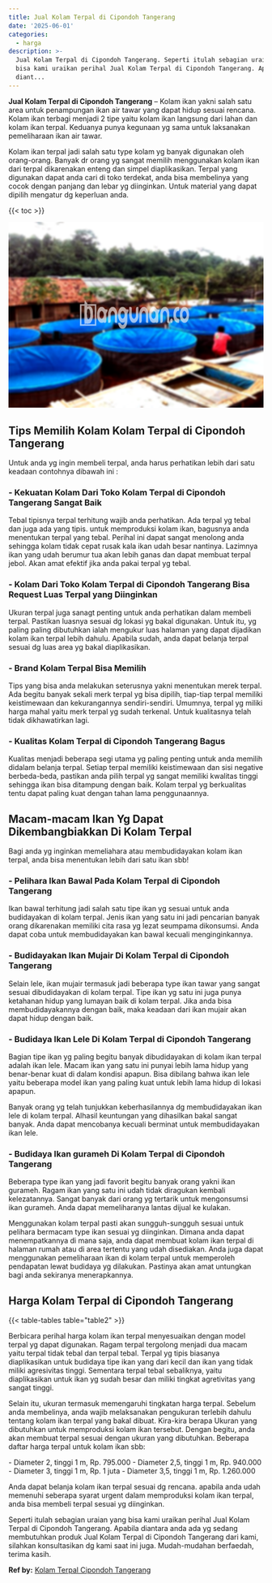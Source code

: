 ```yaml
---
title: Jual Kolam Terpal di Cipondoh Tangerang
date: '2025-06-01'
categories:
  - harga
description: >-
  Jual Kolam Terpal di Cipondoh Tangerang. Seperti itulah sebagian uraian yang
  bisa kami uraikan perihal Jual Kolam Terpal di Cipondoh Tangerang. Apabila
  diant...
---
```


**Jual Kolam Terpal di Cipondoh Tangerang** – Kolam ikan yakni salah satu area untuk penampungan ikan air tawar yang dapat hidup sesuai rencana. Kolam ikan terbagi menjadi 2 tipe yaitu kolam ikan langsung dari lahan dan kolam ikan terpal. Keduanya punya kegunaan yg sama untuk laksanakan pemeliharaan ikan air tawar.

Kolam ikan terpal jadi salah satu type kolam yg banyak digunakan oleh orang-orang. Banyak dr orang yg sangat memilih menggunakan kolam ikan dari terpal dikarenakan enteng dan simpel diaplikasikan. Terpal yang digunakan dapat anda cari di toko terdekat, anda bisa membelinya yang cocok dengan panjang dan lebar yg diinginkan. Untuk material yang dapat dipilih mengatur dg keperluan anda.

{{< toc >}}

![Jual Kolam Terpal di Cipondoh Tangerang](/images/jual-kolam-terpal-37.png)

## Tips Memilih Kolam Kolam Terpal di Cipondoh Tangerang

Untuk anda yg ingin membeli terpal, anda harus perhatikan lebih dari satu keadaan contohnya dibawah ini :

### \- Kekuatan Kolam Dari Toko Kolam Terpal di Cipondoh Tangerang Sangat Baik

Tebal tipisnya terpal terhitung wajib anda perhatikan. Ada terpal yg tebal dan juga ada yang tipis. untuk memproduksi kolam ikan, bagusnya anda menentukan terpal yang tebal. Perihal ini dapat sangat menolong anda sehingga kolam tidak cepat rusak kala ikan udah besar nantinya. Lazimnya ikan yang udah berumur tua akan lebih ganas dan dapat membuat terpal jebol. Akan amat efektif jika anda pakai terpal yg tebal.

### \- Kolam Dari Toko Kolam Terpal di Cipondoh Tangerang Bisa Request Luas Terpal yang Diinginkan

Ukuran terpal juga sanagt penting untuk anda perhatikan dalam membeli terpal. Pastikan luasnya sesuai dg lokasi yg bakal digunakan. Untuk itu, yg paling paling dibutuhkan ialah mengukur luas halaman yang dapat dijadikan kolam ikan terpal lebih dahulu. Apabila sudah, anda dapat belanja terpal sesuai dg luas area yg bakal diaplikasikan.

### \- Brand Kolam Terpal Bisa Memilih

Tips yang bisa anda melakukan seterusnya yakni menentukan merek terpal. Ada begitu banyak sekali merk terpal yg bisa dipilih, tiap-tiap terpal memiliki keistimewaan dan kekurangannya sendiri-sendiri. Umumnya, terpal yg miliki harga mahal yaitu merk terpal yg sudah terkenal. Untuk kualitasnya telah tidak dikhawatirkan lagi.

### \- Kualitas Kolam Terpal di Cipondoh Tangerang Bagus

Kualitas menjadi beberapa segi utama yg paling penting untuk anda memilih didalam belanja terpal. Setiap terpal memiliki keistimewaan dan sisi negative berbeda-beda, pastikan anda pilih terpal yg sangat memiliki kwalitas tinggi sehingga ikan bisa ditampung dengan baik. Kolam terpal yg berkualitas tentu dapat paling kuat dengan tahan lama penggunaannya.

## Macam-macam Ikan Yg Dapat Dikembangbiakkan Di Kolam Terpal

Bagi anda yg inginkan memeliahara atau membudidayakan kolam ikan terpal, anda bisa menentukan lebih dari satu ikan sbb!

### \- Pelihara Ikan Bawal Pada Kolam Terpal di Cipondoh Tangerang

Ikan bawal terhitung jadi salah satu tipe ikan yg sesuai untuk anda budidayakan di kolam terpal. Jenis ikan yang satu ini jadi pencarian banyak orang dikarenakan memiliki cita rasa yg lezat seumpama dikonsumsi. Anda dapat coba untuk membudidayakan kan bawal kecuali menginginkannya.

### \- Budidayakan Ikan Mujair Di Kolam Terpal di Cipondoh Tangerang

Selain lele, ikan mujair termasuk jadi beberapa type ikan tawar yang sangat sesuai dibudidayakan di kolam terpal. Tipe ikan yg satu ini juga punya ketahanan hidup yang lumayan baik di kolam terpal. Jika anda bisa membudidayakannya dengan baik, maka keadaan dari ikan mujair akan dapat hidup dengan baik.

### \- Budidaya Ikan Lele Di Kolam Terpal di Cipondoh Tangerang

Bagian tipe ikan yg paling begitu banyak dibudidayakan di kolam ikan terpal adalah ikan lele. Macam ikan yang satu ini punyai lebih lama hidup yang benar-benar kuat di dalam kondisi apapun. Bisa dibilang bahwa ikan lele yaitu beberapa model ikan yang paling kuat untuk lebih lama hidup di lokasi apapun.

Banyak orang yg telah tunjukkan keberhasilannya dg membudidayakan ikan lele di kolam terpal. Alhasil keuntungan yang dihasilkan bakal sangat banyak. Anda dapat mencobanya kecuali berminat untuk membudidayakan ikan lele.

### \- Budidaya Ikan gurameh Di Kolam Terpal di Cipondoh Tangerang

Beberapa type ikan yang jadi favorit begitu banyak orang yakni ikan gurameh. Ragam ikan yang satu ini udah tidak diragukan kembali kelezatannya. Sangat banyak dari orang yg tertarik untuk mengonsumsi ikan gurameh. Anda dapat memeliharanya lantas dijual ke kulakan.

Menggunakan kolam terpal pasti akan sungguh-sungguh sesuai untuk pelihara bermacam type ikan sesuai yg diinginkan. Dimana anda dapat menempatkannya di mana saja, anda dapat membuat kolam ikan terpal di halaman rumah atau di area tertentu yang udah disediakan. Anda juga dapat menggunakan pemeliharaan ikan di kolam terpal untuk memperoleh pendapatan lewat budidaya yg dilakukan. Pastinya akan amat untungkan bagi anda sekiranya menerapkannya.

## Harga Kolam Terpal di Cipondoh Tangerang

{{< table-tables table="table2" >}}

Berbicara perihal harga kolam ikan terpal menyesuaikan dengan model terpal yg dapat digunakan. Ragam terpal tergolong menjadi dua macam yaitu terpal tidak tebal dan terpal tebal. Terpal yg tipis biasanya diaplikasikan untuk budidaya tipe ikan yang dari kecil dan ikan yang tidak miliki agresivitas tinggi. Sementara terpal tebal sebaliknya, yaitu diaplikasikan untuk ikan yg sudah besar dan miliki tingkat agretivitas yang sangat tinggi.

Selain itu, ukuran termasuk memengaruhi tingkatan harga terpal. Sebelum anda membelinya, anda wajib melaksanakan pengukuran terlebih dahulu tentang kolam ikan terpal yang bakal dibuat. Kira-kira berapa Ukuran yang dibutuhkan untuk memproduksi kolam ikan tersebut. Dengan begitu, anda akan membuat terpal sesuai dengan ukuran yang dibutuhkan. Beberapa daftar harga terpal untuk kolam ikan sbb:

\- Diameter 2, tinggi 1 m, Rp. 795.000 - Diameter 2,5, tinggi 1 m, Rp. 940.000 - Diameter 3, tinggi 1 m, Rp. 1 juta - Diameter 3,5, tinggi 1 m, Rp. 1.260.000

Anda dapat belanja kolam ikan terpal sesuai dg rencana. apabila anda udah memenuhi seberapa syarat urgent dalam memproduksi kolam ikan terpal, anda bisa membeli terpal sesuai yg diinginkan.

Seperti itulah sebagian uraian yang bisa kami uraikan perihal Jual Kolam Terpal di Cipondoh Tangerang. Apabila diantara anda ada yg sedang membutuhkan produk Jual Kolam Terpal di Cipondoh Tangerang dari kami, silahkan konsultasikan dg kami saat ini juga. Mudah-mudahan berfaedah, terima kasih.

**Ref by:** [Kolam Terpal Cipondoh Tangerang](https://id.wikipedia.org/wiki/Kolam)
